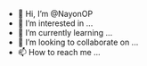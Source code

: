 - 👋 Hi, I’m @NayonOP
- 👀 I’m interested in ...
- 🌱 I’m currently learning ...
- 💞️ I’m looking to collaborate on ...
- 📫 How to reach me ...

<!---
NayonOP/NayonOP is a ✨ special ✨ repository because its `README.md` (this file) appears on your GitHub profile.
You can click the Preview link to take a look at your changes.
--->
